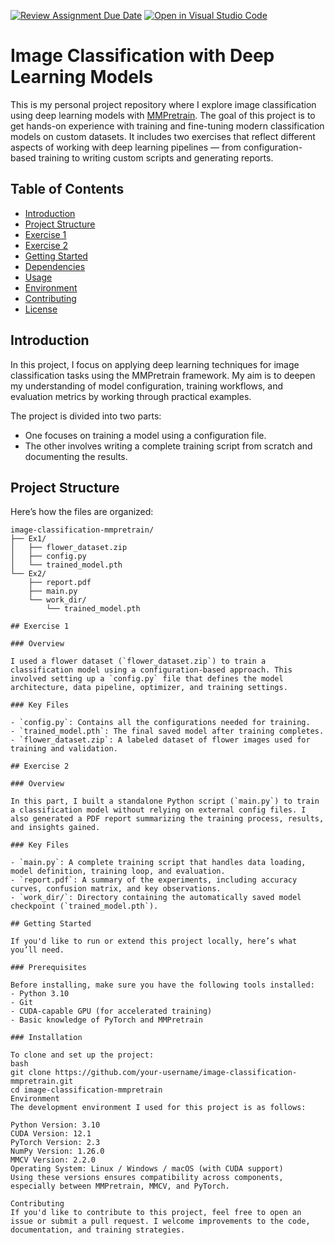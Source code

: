 [![Review Assignment Due Date](https://classroom.github.com/assets/deadline-readme-button-22041afd0340ce965d47ae6ef1cefeee28c7c493a6346c4f15d667ab976d596c.svg)](https://classroom.github.com/a/VkJVVOAn)
[![Open in Visual Studio Code](https://classroom.github.com/assets/open-in-vscode-2e0aaae1b6195c2367325f4f02e2d04e9abb55f0b24a779b69b11b9e10269abc.svg)](https://classroom.github.com/online_ide?assignment_repo_id=19516896&assignment_repo_type=AssignmentRepo)
# Image Classification with Deep Learning Models

This is my personal project repository where I explore image classification using deep learning models with [MMPretrain](https://github.com/open-mmlab/mmpretrain). The goal of this project is to get hands-on experience with training and fine-tuning modern classification models on custom datasets. It includes two exercises that reflect different aspects of working with deep learning pipelines — from configuration-based training to writing custom scripts and generating reports.

## Table of Contents
- [Introduction](#introduction)
- [Project Structure](#project-structure)
- [Exercise 1](#exercise-1)
- [Exercise 2](#exercise-2)
- [Getting Started](#getting-started)
- [Dependencies](#dependencies)
- [Usage](#usage)
- [Environment](#environment)
- [Contributing](#contributing)
- [License](#license)

## Introduction

In this project, I focus on applying deep learning techniques for image classification tasks using the MMPretrain framework. My aim is to deepen my understanding of model configuration, training workflows, and evaluation metrics by working through practical examples.

The project is divided into two parts:
- One focuses on training a model using a configuration file.
- The other involves writing a complete training script from scratch and documenting the results.

## Project Structure

Here’s how the files are organized:
```text
image-classification-mmpretrain/
├── Ex1/
│   ├── flower_dataset.zip
│   ├── config.py
│   └── trained_model.pth
└── Ex2/
    ├── report.pdf
    ├── main.py  
    └── work_dir/
        └── trained_model.pth

## Exercise 1

### Overview

I used a flower dataset (`flower_dataset.zip`) to train a classification model using a configuration-based approach. This involved setting up a `config.py` file that defines the model architecture, data pipeline, optimizer, and training settings.

### Key Files

- `config.py`: Contains all the configurations needed for training.
- `trained_model.pth`: The final saved model after training completes.
- `flower_dataset.zip`: A labeled dataset of flower images used for training and validation.

## Exercise 2

### Overview

In this part, I built a standalone Python script (`main.py`) to train a classification model without relying on external config files. I also generated a PDF report summarizing the training process, results, and insights gained.

### Key Files

- `main.py`: A complete training script that handles data loading, model definition, training loop, and evaluation.
- `report.pdf`: A summary of the experiments, including accuracy curves, confusion matrix, and key observations.
- `work_dir/`: Directory containing the automatically saved model checkpoint (`trained_model.pth`).

## Getting Started

If you'd like to run or extend this project locally, here’s what you’ll need.

### Prerequisites

Before installing, make sure you have the following tools installed:
- Python 3.10
- Git
- CUDA-capable GPU (for accelerated training)
- Basic knowledge of PyTorch and MMPretrain

### Installation

To clone and set up the project:
bash
git clone https://github.com/your-username/image-classification-mmpretrain.git
cd image-classification-mmpretrain
Environment
The development environment I used for this project is as follows:

Python Version: 3.10
CUDA Version: 12.1
PyTorch Version: 2.3
NumPy Version: 1.26.0
MMCV Version: 2.2.0
Operating System: Linux / Windows / macOS (with CUDA support)
Using these versions ensures compatibility across components, especially between MMPretrain, MMCV, and PyTorch.

Contributing
If you'd like to contribute to this project, feel free to open an issue or submit a pull request. I welcome improvements to the code, documentation, and training strategies.
